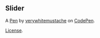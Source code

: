Slider
------


A [Pen](https://codepen.io/whitemustache/pen/KYWYXd) by [verywhitemustache](https://codepen.io/whitemustache) on [CodePen](https://codepen.io).

[License](https://codepen.io/license/pen/KYWYXd).